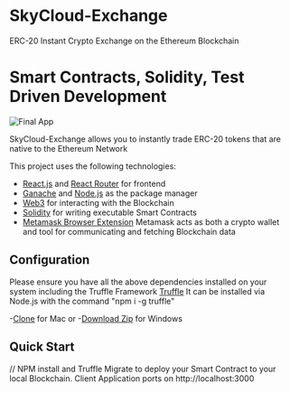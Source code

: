 # SkyCloud-Exchange
ERC-20 Instant Crypto Exchange on the Ethereum Blockchain 
# Smart Contracts, Solidity, Test Driven Development

![Final App](https://github.com/derekwebdevcom/SkyCloud-Exchange/blob/master/sky.gif)

SkyCloud-Exchange allows you to instantly trade ERC-20 tokens that are native to the Ethereum Network 

This project uses the following technologies:

- [React.js](https://reactjs.org) and [React Router](https://reacttraining.com/react-router/) for frontend
- [Ganache](https://www.trufflesuite.com/ganache) and [Node.js](https://nodejs.org/en/) as the package manager
- [Web3](https://web3js.readthedocs.io/en/v1.2.11/) for interacting with the Blockchain
- [Solidity](https://solidity.readthedocs.io/en/v0.7.0/) for writing executable Smart Contracts
- [Metamask Browser Extension](https://metamask.io/) Metamask acts as both a crypto wallet and tool for communicating and fetching Blockchain data


## Configuration

Please ensure you have all the above dependencies installed on your system including the Truffle Framework [Truffle](https://www.trufflesuite.com/)
It can be installed via Node.js with the command "npm i -g truffle"


-[Clone](git@github.com:derekwebdevcom/SkyCloud-Exchange.git) for Mac or
-[Download Zip](https://github.com/derekwebdevcom/SkyCloud-Exchange/archive/master.zip) for Windows

## Quick Start

// NPM install and Truffle Migrate to deploy your Smart Contract to your local Blockchain. Client Application ports on
 http://localhost:3000
